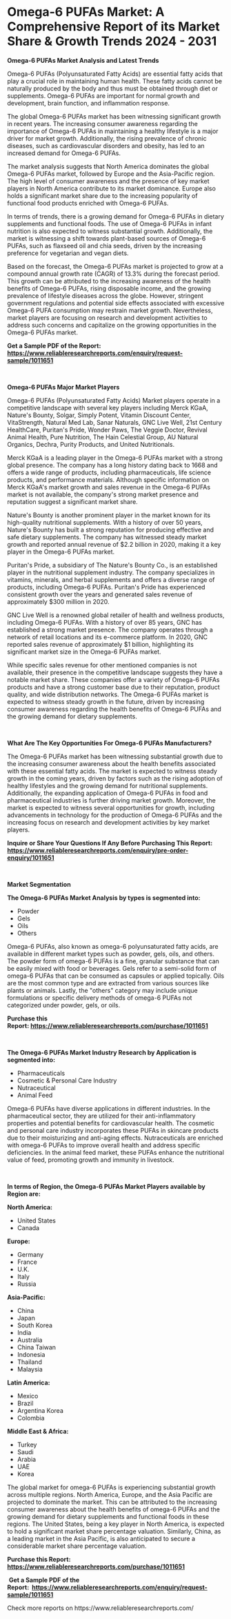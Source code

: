 <p><h1>Omega-6 PUFAs Market: A Comprehensive Report of its Market Share & Growth Trends 2024 - 2031</h1></p><p><strong>Omega-6 PUFAs Market Analysis and Latest Trends</strong></p>
<p><p>Omega-6 PUFAs (Polyunsaturated Fatty Acids) are essential fatty acids that play a crucial role in maintaining human health. These fatty acids cannot be naturally produced by the body and thus must be obtained through diet or supplements. Omega-6 PUFAs are important for normal growth and development, brain function, and inflammation response.</p><p>The global Omega-6 PUFAs market has been witnessing significant growth in recent years. The increasing consumer awareness regarding the importance of Omega-6 PUFAs in maintaining a healthy lifestyle is a major driver for market growth. Additionally, the rising prevalence of chronic diseases, such as cardiovascular disorders and obesity, has led to an increased demand for Omega-6 PUFAs.</p><p>The market analysis suggests that North America dominates the global Omega-6 PUFAs market, followed by Europe and the Asia-Pacific region. The high level of consumer awareness and the presence of key market players in North America contribute to its market dominance. Europe also holds a significant market share due to the increasing popularity of functional food products enriched with Omega-6 PUFAs.</p><p>In terms of trends, there is a growing demand for Omega-6 PUFAs in dietary supplements and functional foods. The use of Omega-6 PUFAs in infant nutrition is also expected to witness substantial growth. Additionally, the market is witnessing a shift towards plant-based sources of Omega-6 PUFAs, such as flaxseed oil and chia seeds, driven by the increasing preference for vegetarian and vegan diets.</p><p>Based on the forecast, the Omega-6 PUFAs market is projected to grow at a compound annual growth rate (CAGR) of 13.3% during the forecast period. This growth can be attributed to the increasing awareness of the health benefits of Omega-6 PUFAs, rising disposable income, and the growing prevalence of lifestyle diseases across the globe. However, stringent government regulations and potential side effects associated with excessive Omega-6 PUFA consumption may restrain market growth. Nevertheless, market players are focusing on research and development activities to address such concerns and capitalize on the growing opportunities in the Omega-6 PUFAs market.</p></p>
<p><strong>Get a Sample PDF of the Report:&nbsp; <a href="https://www.reliableresearchreports.com/enquiry/request-sample/1011651">https://www.reliableresearchreports.com/enquiry/request-sample/1011651</a></strong></p>
<p>&nbsp;</p>
<p><strong>Omega-6 PUFAs Major Market Players</strong></p>
<p><p>Omega-6 PUFAs (Polyunsaturated Fatty Acids) Market players operate in a competitive landscape with several key players including Merck KGaA, Nature's Bounty, Solgar, Simply Potent, Vitamin Discount Center, VitaStrength, Natural Med Lab, Sanar Naturals, GNC Live Well, 21st Century HealthCare, Puritan's Pride, Wonder Paws, The Veggie Doctor, Revival Animal Health, Pure Nutrition, The Hain Celestial Group, AU Natural Organics, Dechra, Purity Products, and United Nutritionals. </p><p>Merck KGaA is a leading player in the Omega-6 PUFAs market with a strong global presence. The company has a long history dating back to 1668 and offers a wide range of products, including pharmaceuticals, life science products, and performance materials. Although specific information on Merck KGaA's market growth and sales revenue in the Omega-6 PUFAs market is not available, the company's strong market presence and reputation suggest a significant market share.</p><p>Nature's Bounty is another prominent player in the market known for its high-quality nutritional supplements. With a history of over 50 years, Nature's Bounty has built a strong reputation for producing effective and safe dietary supplements. The company has witnessed steady market growth and reported annual revenue of $2.2 billion in 2020, making it a key player in the Omega-6 PUFAs market.</p><p>Puritan's Pride, a subsidiary of The Nature's Bounty Co., is an established player in the nutritional supplement industry. The company specializes in vitamins, minerals, and herbal supplements and offers a diverse range of products, including Omega-6 PUFAs. Puritan's Pride has experienced consistent growth over the years and generated sales revenue of approximately $300 million in 2020.</p><p>GNC Live Well is a renowned global retailer of health and wellness products, including Omega-6 PUFAs. With a history of over 85 years, GNC has established a strong market presence. The company operates through a network of retail locations and its e-commerce platform. In 2020, GNC reported sales revenue of approximately $1 billion, highlighting its significant market size in the Omega-6 PUFAs market.</p><p>While specific sales revenue for other mentioned companies is not available, their presence in the competitive landscape suggests they have a notable market share. These companies offer a variety of Omega-6 PUFAs products and have a strong customer base due to their reputation, product quality, and wide distribution networks. The Omega-6 PUFAs market is expected to witness steady growth in the future, driven by increasing consumer awareness regarding the health benefits of Omega-6 PUFAs and the growing demand for dietary supplements.</p></p>
<p>&nbsp;</p>
<p><strong>What Are The Key Opportunities For Omega-6 PUFAs Manufacturers?</strong></p>
<p><p>The Omega-6 PUFAs market has been witnessing substantial growth due to the increasing consumer awareness about the health benefits associated with these essential fatty acids. The market is expected to witness steady growth in the coming years, driven by factors such as the rising adoption of healthy lifestyles and the growing demand for nutritional supplements. Additionally, the expanding application of Omega-6 PUFAs in food and pharmaceutical industries is further driving market growth. Moreover, the market is expected to witness several opportunities for growth, including advancements in technology for the production of Omega-6 PUFAs and the increasing focus on research and development activities by key market players.</p></p>
<p><strong>Inquire or Share Your Questions If Any Before Purchasing This Report: <a href="https://www.reliableresearchreports.com/enquiry/pre-order-enquiry/1011651">https://www.reliableresearchreports.com/enquiry/pre-order-enquiry/1011651</a></strong></p>
<p>&nbsp;</p>
<p><strong>Market Segmentation</strong></p>
<p><strong>The Omega-6 PUFAs Market Analysis by types is segmented into:</strong></p>
<p><ul><li>Powder</li><li>Gels</li><li>Oils</li><li>Others</li></ul></p>
<p><p>Omega-6 PUFAs, also known as omega-6 polyunsaturated fatty acids, are available in different market types such as powder, gels, oils, and others. The powder form of omega-6 PUFAs is a fine, granular substance that can be easily mixed with food or beverages. Gels refer to a semi-solid form of omega-6 PUFAs that can be consumed as capsules or applied topically. Oils are the most common type and are extracted from various sources like plants or animals. Lastly, the "others" category may include unique formulations or specific delivery methods of omega-6 PUFAs not categorized under powder, gels, or oils.</p></p>
<p><strong>Purchase this Report:&nbsp;<a href="https://www.reliableresearchreports.com/purchase/1011651">https://www.reliableresearchreports.com/purchase/1011651</a></strong></p>
<p>&nbsp;</p>
<p><strong>The Omega-6 PUFAs Market Industry Research by Application is segmented into:</strong></p>
<p><ul><li>Pharmaceuticals</li><li>Cosmetic & Personal Care Industry</li><li>Nutraceutical</li><li>Animal Feed</li></ul></p>
<p><p>Omega-6 PUFAs have diverse applications in different industries. In the pharmaceutical sector, they are utilized for their anti-inflammatory properties and potential benefits for cardiovascular health. The cosmetic and personal care industry incorporates these PUFAs in skincare products due to their moisturizing and anti-aging effects. Nutraceuticals are enriched with omega-6 PUFAs to improve overall health and address specific deficiencies. In the animal feed market, these PUFAs enhance the nutritional value of feed, promoting growth and immunity in livestock.</p></p>
<p>&nbsp;</p>
<p><strong>In terms of Region, the Omega-6 PUFAs Market Players available by Region are:</strong></p>
<p>
    <p> <strong> North America: </strong>
        <ul>
            <li>United States</li>
            <li>Canada</li>
        </ul>
        </p> 
    <p> <strong> Europe: </strong>
        <ul>
            <li>Germany</li>
            <li>France</li>
            <li>U.K.</li>
            <li>Italy</li>
            <li>Russia</li>
        </ul>
        </p> 
    <p> <strong> Asia-Pacific: </strong>
        <ul>
            <li>China</li>
            <li>Japan</li>
            <li>South Korea</li>
            <li>India</li>
            <li>Australia</li>
            <li>China Taiwan</li>
            <li>Indonesia</li>
            <li>Thailand</li>
            <li>Malaysia</li>
        </ul>
        </p> 
    <p> <strong> Latin America: </strong>
        <ul>
            <li>Mexico</li>
            <li>Brazil</li>
            <li>Argentina Korea</li>
            <li>Colombia</li>
        </ul>
        </p> 
    <p> <strong> Middle East & Africa: </strong>
        <ul>
            <li>Turkey</li>
            <li>Saudi</li>
            <li>Arabia</li>
            <li>UAE</li>
            <li>Korea</li>
        </ul>
    </p>
    </p>
<p><p>The global market for omega-6 PUFAs is experiencing substantial growth across multiple regions. North America, Europe, and the Asia Pacific are projected to dominate the market. This can be attributed to the increasing consumer awareness about the health benefits of omega-6 PUFAs and the growing demand for dietary supplements and functional foods in these regions. The United States, being a key player in North America, is expected to hold a significant market share percentage valuation. Similarly, China, as a leading market in the Asia Pacific, is also anticipated to secure a considerable market share percentage valuation.</p></p>
<p><strong>Purchase this Report: <a href="https://www.reliableresearchreports.com/purchase/1011651">https://www.reliableresearchreports.com/purchase/1011651</a></strong></p>
<p>&nbsp;<strong>Get a Sample PDF of the Report:&nbsp;&nbsp;<a href="https://www.reliableresearchreports.com/enquiry/request-sample/1011651">https://www.reliableresearchreports.com/enquiry/request-sample/1011651</a></strong></p>
<p><strong></strong></p>
<p>Check more reports on https://www.reliableresearchreports.com/</p>
